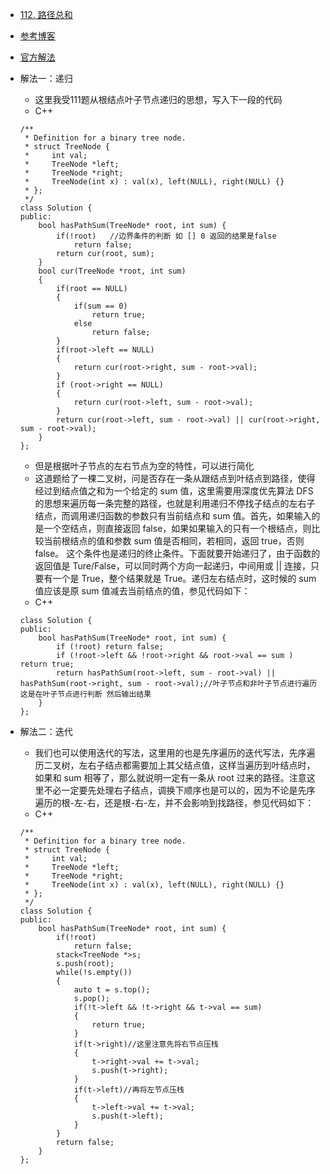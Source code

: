 - [112. 路径总和](https://leetcode-cn.com/problems/path-sum/)
- [参考博客](https://github.com/grandyang/leetcode/issues/112)
- [官方解法](https://leetcode-cn.com/problems/path-sum/solution/lu-jing-zong-he-by-leetcode/)
- 解法一：递归
    + 这里我受111题从根结点叶子节点递归的思想，写入下一段的代码
    + C++
    ```
    /**
     * Definition for a binary tree node.
     * struct TreeNode {
     *     int val;
     *     TreeNode *left;
     *     TreeNode *right;
     *     TreeNode(int x) : val(x), left(NULL), right(NULL) {}
     * };
     */
    class Solution {
    public:
        bool hasPathSum(TreeNode* root, int sum) {
            if(!root)   //边界条件的判断 如 [] 0 返回的结果是false
                return false;
            return cur(root, sum);
        }
        bool cur(TreeNode *root, int sum)
        {
            if(root == NULL)
            {
                if(sum == 0)
                    return true;
                else
                    return false;
            }
            if(root->left == NULL)
            {
                return cur(root->right, sum - root->val);
            }
            if (root->right == NULL)
            {
                return cur(root->left, sum - root->val);
            }
            return cur(root->left, sum - root->val) || cur(root->right, sum - root->val);
        }
    };
    ```

    + 但是根据叶子节点的左右节点为空的特性，可以进行简化
    + 这道题给了一棵二叉树，问是否存在一条从跟结点到叶结点到路径，使得经过到结点值之和为一个给定的 sum 值，这里需要用深度优先算法 DFS 的思想来遍历每一条完整的路径，也就是利用递归不停找子结点的左右子结点，而调用递归函数的参数只有当前结点和 sum 值。首先，如果输入的是一个空结点，则直接返回 false，如果如果输入的只有一个根结点，则比较当前根结点的值和参数 sum 值是否相同，若相同，返回 true，否则 false。 这个条件也是递归的终止条件。下面就要开始递归了，由于函数的返回值是 Ture/False，可以同时两个方向一起递归，中间用或 || 连接，只要有一个是 True，整个结果就是 True。递归左右结点时，这时候的 sum 值应该是原 sum 值减去当前结点的值，参见代码如下：
    + C++
    ```
    class Solution {
    public:
        bool hasPathSum(TreeNode* root, int sum) {
            if (!root) return false;
            if (!root->left && !root->right && root->val == sum ) return true;
            return hasPathSum(root->left, sum - root->val) || hasPathSum(root->right, sum - root->val);//叶子节点和非叶子节点进行遍历 这是在叶子节点进行判断 然后输出结果
        }
    };
    ```

- 解法二：迭代
    + 我们也可以使用迭代的写法，这里用的也是先序遍历的迭代写法，先序遍历二叉树，左右子结点都需要加上其父结点值，这样当遍历到叶结点时，如果和 sum 相等了，那么就说明一定有一条从 root 过来的路径。注意这里不必一定要先处理右子结点，调换下顺序也是可以的，因为不论是先序遍历的根-左-右，还是根-右-左，并不会影响到找路径，参见代码如下：
    + C++
    ```
    /**
     * Definition for a binary tree node.
     * struct TreeNode {
     *     int val;
     *     TreeNode *left;
     *     TreeNode *right;
     *     TreeNode(int x) : val(x), left(NULL), right(NULL) {}
     * };
     */
    class Solution {
    public:
        bool hasPathSum(TreeNode* root, int sum) {
            if(!root)
                return false;
            stack<TreeNode *>s;
            s.push(root);
            while(!s.empty())
            {
                auto t = s.top();
                s.pop();
                if(!t->left && !t->right && t->val == sum)
                {
                    return true;
                }
                if(t->right)//这里注意先将右节点压栈
                {
                    t->right->val += t->val;
                    s.push(t->right);
                }
                if(t->left)//再将左节点压栈
                {
                    t->left->val += t->val;
                    s.push(t->left);
                }
            }
            return false;
        }
    };
    ```